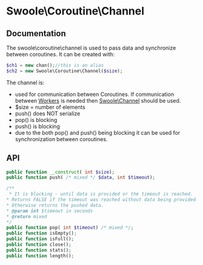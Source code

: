 # Swoole\Coroutine\Channel

## Documentation

The swoole\coroutine\channel is used to pass data and synchronize between coroutines. It can be created with:
```php
$ch1 = new chan();//this is an alias
$ch2 = new Swoole\Coroutine\Channel($size);
```
The channel is:
- used for communication between Coroutines. If communication between [Workers](../../server/workers/README.md) is needed then [Swoole\Channel](../../memory/channel/README.md) should be used.
- $size = number of elements
- push() does NOT serialize
- pop() is blocking
- push() is blocking
- due to the both pop() and push() being blocking it can be used for synchronization between coroutines.

## API

```php
public function __construct( int $size);
public function push( /* mixed */ $data, int $timeout);

/**
 * It is blocking - until data is provided or the timeout is reached.
* Returns FALSE if the timeout was reached without data being provided.
* Otherwise returns the pushed data.
* @param int $timeout in seconds
* @return mixed
*/
public function pop( int $timeout) /* mixed */;
public function isEmpty();
public function isFull();
public function close();
public function stats();
public function length();
```